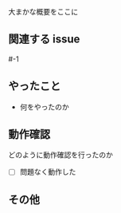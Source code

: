 大まかな概要をここに

## 関連する issue

#-1

## やったこと

- 何をやったのか

## 動作確認

どのように動作確認を行ったのか

- [ ] 問題なく動作した

## その他
